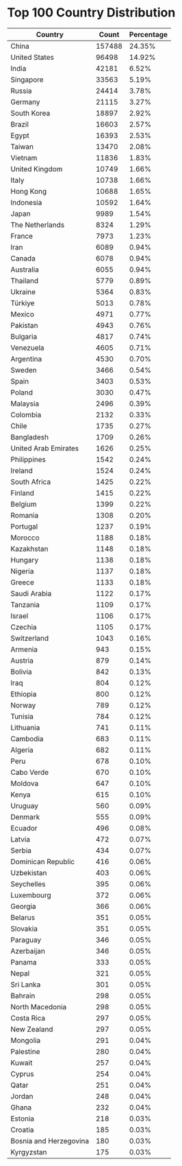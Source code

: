 # Top 100 Country Distribution
| Country | Count | Percentage |
|----|----|----|
| China | 157488 | 24.35% |
| United States | 96498 | 14.92% |
| India | 42181 | 6.52% |
| Singapore | 33563 | 5.19% |
| Russia | 24414 | 3.78% |
| Germany | 21115 | 3.27% |
| South Korea | 18897 | 2.92% |
| Brazil | 16603 | 2.57% |
| Egypt | 16393 | 2.53% |
| Taiwan | 13470 | 2.08% |
| Vietnam | 11836 | 1.83% |
| United Kingdom | 10749 | 1.66% |
| Italy | 10738 | 1.66% |
| Hong Kong | 10688 | 1.65% |
| Indonesia | 10592 | 1.64% |
| Japan | 9989 | 1.54% |
| The Netherlands | 8324 | 1.29% |
| France | 7973 | 1.23% |
| Iran | 6089 | 0.94% |
| Canada | 6078 | 0.94% |
| Australia | 6055 | 0.94% |
| Thailand | 5779 | 0.89% |
| Ukraine | 5364 | 0.83% |
| Türkiye | 5013 | 0.78% |
| Mexico | 4971 | 0.77% |
| Pakistan | 4943 | 0.76% |
| Bulgaria | 4817 | 0.74% |
| Venezuela | 4605 | 0.71% |
| Argentina | 4530 | 0.70% |
| Sweden | 3466 | 0.54% |
| Spain | 3403 | 0.53% |
| Poland | 3030 | 0.47% |
| Malaysia | 2496 | 0.39% |
| Colombia | 2132 | 0.33% |
| Chile | 1735 | 0.27% |
| Bangladesh | 1709 | 0.26% |
| United Arab Emirates | 1626 | 0.25% |
| Philippines | 1542 | 0.24% |
| Ireland | 1524 | 0.24% |
| South Africa | 1425 | 0.22% |
| Finland | 1415 | 0.22% |
| Belgium | 1399 | 0.22% |
| Romania | 1308 | 0.20% |
| Portugal | 1237 | 0.19% |
| Morocco | 1188 | 0.18% |
| Kazakhstan | 1148 | 0.18% |
| Hungary | 1138 | 0.18% |
| Nigeria | 1137 | 0.18% |
| Greece | 1133 | 0.18% |
| Saudi Arabia | 1122 | 0.17% |
| Tanzania | 1109 | 0.17% |
| Israel | 1106 | 0.17% |
| Czechia | 1105 | 0.17% |
| Switzerland | 1043 | 0.16% |
| Armenia | 943 | 0.15% |
| Austria | 879 | 0.14% |
| Bolivia | 842 | 0.13% |
| Iraq | 804 | 0.12% |
| Ethiopia | 800 | 0.12% |
| Norway | 789 | 0.12% |
| Tunisia | 784 | 0.12% |
| Lithuania | 741 | 0.11% |
| Cambodia | 683 | 0.11% |
| Algeria | 682 | 0.11% |
| Peru | 678 | 0.10% |
| Cabo Verde | 670 | 0.10% |
| Moldova | 647 | 0.10% |
| Kenya | 615 | 0.10% |
| Uruguay | 560 | 0.09% |
| Denmark | 555 | 0.09% |
| Ecuador | 496 | 0.08% |
| Latvia | 472 | 0.07% |
| Serbia | 434 | 0.07% |
| Dominican Republic | 416 | 0.06% |
| Uzbekistan | 403 | 0.06% |
| Seychelles | 395 | 0.06% |
| Luxembourg | 372 | 0.06% |
| Georgia | 366 | 0.06% |
| Belarus | 351 | 0.05% |
| Slovakia | 351 | 0.05% |
| Paraguay | 346 | 0.05% |
| Azerbaijan | 346 | 0.05% |
| Panama | 333 | 0.05% |
| Nepal | 321 | 0.05% |
| Sri Lanka | 301 | 0.05% |
| Bahrain | 298 | 0.05% |
| North Macedonia | 298 | 0.05% |
| Costa Rica | 297 | 0.05% |
| New Zealand | 297 | 0.05% |
| Mongolia | 291 | 0.04% |
| Palestine | 280 | 0.04% |
| Kuwait | 257 | 0.04% |
| Cyprus | 254 | 0.04% |
| Qatar | 251 | 0.04% |
| Jordan | 248 | 0.04% |
| Ghana | 232 | 0.04% |
| Estonia | 218 | 0.03% |
| Croatia | 185 | 0.03% |
| Bosnia and Herzegovina | 180 | 0.03% |
| Kyrgyzstan | 175 | 0.03% |
